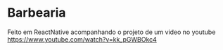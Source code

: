 # Barbearia
Feito em ReactNative acompanhando o projeto de um video no youtube
https://www.youtube.com/watch?v=kk_pGWBOkc4
